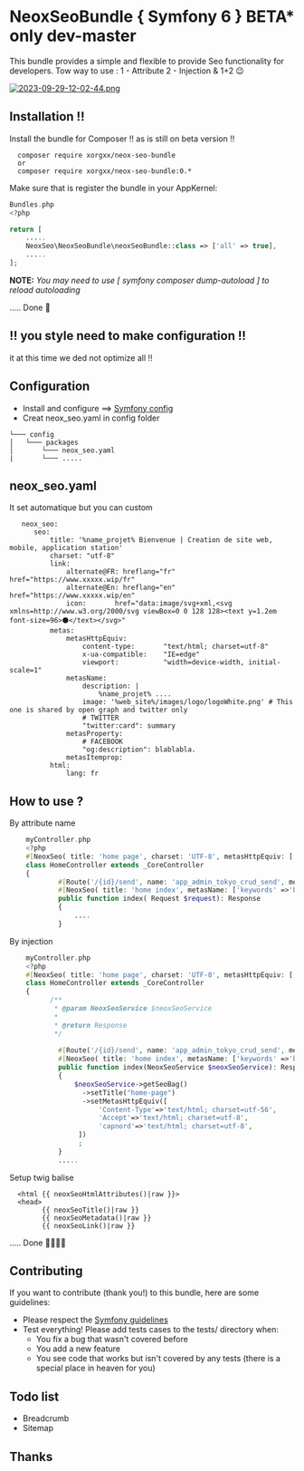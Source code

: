 # NeoxSeoBundle { Symfony 6 } BETA* only dev-master
This bundle provides a simple and flexible to provide Seo functionality for developers.
Tow way to use : 1 - Attribute 2 - Injection & 1+2 😉

[![2023-09-29-12-02-44.png](https://i.postimg.cc/HnKB63d2/2023-09-29-12-02-44.png)](https://postimg.cc/kRQQ4QV6)
## Installation !!
Install the bundle for Composer !! as is still on beta version !!

````
  composer require xorgxx/neox-seo-bundle
  or 
  composer require xorgxx/neox-seo-bundle:0.*
````

Make sure that is register the bundle in your AppKernel:
```php
Bundles.php
<?php

return [
    .....
    NeoxSeo\NeoxSeoBundle\neoxSeoBundle::class => ['all' => true],
    .....
];
```

**NOTE:** _You may need to use [ symfony composer dump-autoload ] to reload autoloading_

 ..... Done 🎈

## !! you style need to make configuration !! 
it at this time we ded not optimize all !!

## Configuration
* Install and configure  ==> [Symfony config](https://symfony.com/doc/current/notifier.html#installation)
* Creat neox_seo.yaml in config folder
```
└─── config
│   └─── packages
│       └─── neox_seo.yaml
|       └─── ..... 
```
## neox_seo.yaml
It set automatique but you can custom
```
   neox_seo:
      seo:
          title: '%name_projet% Bienvenue | Creation de site web, mobile, application station'
          charset: "utf-8"
          link:
              alternate@FR: hreflang="fr" href="https://www.xxxxx.wip/fr"
              alternate@En: hreflang="en" href="https://www.xxxxx.wip/en"
              icon:       href="data:image/svg+xml,<svg xmlns=http://www.w3.org/2000/svg viewBox=0 0 128 128><text y=1.2em font-size=96>⚫️</text></svg>"
          metas:
              metasHttpEquiv:
                  content-type:       "text/html; charset=utf-8"
                  x-ua-compatible:    "IE=edge"
                  viewport:           "width=device-width, initial-scale=1"
              metasName:
                  description: |
                      %name_projet% ....
                  image: '%web_site%/images/logo/logoWhite.png' # This one is shared by open graph and twitter only
                  # TWITTER
                  "twitter:card": summary
              metasProperty:
                  # FACEBOOK
                  "og:description": blablabla.
              metasItemprop:
          html:
              lang: fr
```

## How to use ?

By attribute name
```php
    myController.php
    <?php
    #[NeoxSeo( title: 'home page', charset: 'UTF-8', metasHttpEquiv: ['Content-Type'=>'text/html; charset=utf-4', 'Accept'=>'text/html; charset=utf-8'])]
    class HomeController extends _CoreController
    {
            #[Route('/{id}/send', name: 'app_admin_tokyo_crud_send', methods: ['GET'])]
            #[NeoxSeo( title: 'home index', metasName: ['keywords' =>'bar', 'description' => 'foo', 'robots' => 'index,follow'])]
            public function index( Request $request): Response
            {
                ....
            }

```
By injection  
```php
    myController.php
    <?php
    #[NeoxSeo( title: 'home page', charset: 'UTF-8', metasHttpEquiv: ['Content-Type'=>'text/html; charset=utf-4', 'Accept'=>'text/html; charset=utf-8'])]
    class HomeController extends _CoreController
    {
          /**
           * @param NeoxSeoService $neoxSeoService
           *
           * @return Response
           */
           
            #[Route('/{id}/send', name: 'app_admin_tokyo_crud_send', methods: ['GET'])]
            #[NeoxSeo( title: 'home index', metasName: ['keywords' =>'bar', 'description' => 'foo', 'robots' => 'index,follow'])]
            public function index(NeoxSeoService $neoxSeoService): Response
            {
                $neoxSeoService->getSeoBag()
                  ->setTitle("home-page")
                  ->setMetasHttpEquiv([
                      'Content-Type'=>'text/html; charset=utf-56',
                      'Accept'=>'text/html; charset=utf-8',
                      'capnord'=>'text/html; charset=utf-8',
                 ])
                 ;
            }
            .....

```

Setup twig balise 
```twig
  <html {{ neoxSeoHtmlAttributes()|raw }}>
  <head>
        {{ neoxSeoTitle()|raw }}
        {{ neoxSeoMetadata()|raw }}
        {{ neoxSeoLink()|raw }}
```
..... Done 🎈🎉🎉🎉

## Contributing
If you want to contribute \(thank you!\) to this bundle, here are some guidelines:

* Please respect the [Symfony guidelines](http://symfony.com/doc/current/contributing/code/standards.html)
* Test everything! Please add tests cases to the tests/ directory when:
    * You fix a bug that wasn't covered before
    * You add a new feature
    * You see code that works but isn't covered by any tests \(there is a special place in heaven for you\)

## Todo list
* Breadcrumb 
* Sitemap

## Thanks
